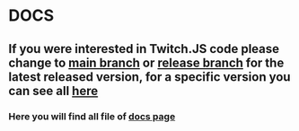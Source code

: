 # DOCS
## If you were interested in Twitch.JS code please change to [main branch](https://github.com/promisependingapis/twitch.js/tree/main) or [release branch](https://github.com/promisependingapis/twitch.js/tree/release) for the latest released version, for a specific version you can see all [here](https://github.com/promisependingapis/twitch.js/releases)

### Here you will find all file of [docs page](https://twitch.js.org/)
